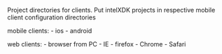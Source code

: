 Project directories for clients. Put intelXDK projects in respective mobile client configuration directories

mobile clients:
	- ios
	- android
	
web clients:
	- browser from PC
		- IE
		- firefox
		- Chrome
		- Safari